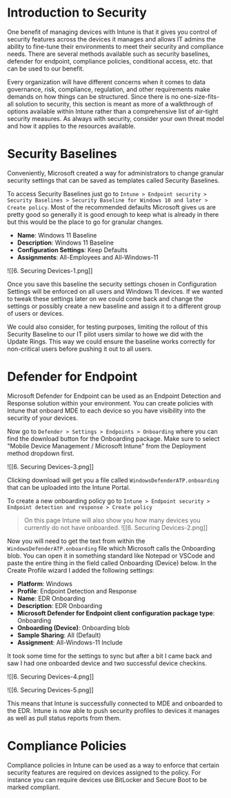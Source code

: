 # Introduction to Security

One benefit of managing devices with Intune is that it gives you control of security features across the devices it manages and allows IT admins the ability to fine-tune their environments to meet their security and compliance needs. There are several methods available such as security baselines, defender for endpoint, compliance policies, conditional access, etc. that can be used to our benefit.

Every organization will have different concerns when it comes to data governance, risk, compliance, regulation, and other requirements make demands on how things can be structured. Since there is no one-size-fits-all solution to security, this section is meant as more of a walkthrough of options available within Intune rather than a comprehensive list of air-tight security measures. As always with security, consider your own threat model and how it applies to the resources available. 

# Security Baselines

Conveniently, Microsoft created a way for administrators to change granular security settings that can be saved as templates called Security Baselines. 

To access Security Baselines just go to `Intune > Endpoint security > Security Baselines > Security Baseline for Windows 10 and later > Create policy`. Most of the recommended defaults Microsoft gives us are pretty good so generally it is good enough to keep what is already in there but this would be the place to go for granular changes. 

- **Name**: Windows 11 Baseline
- **Description**: Windows 11 Baseline
- **Configuration Settings**: Keep Defaults
- **Assignments**: All-Employees and All-Windows-11

![[6. Securing Devices-1.png]]

Once you save this baseline the security settings chosen in Configuration Settings will be enforced on all users and Windows 11 devices. If we wanted to tweak these settings later on we could come back and change the settings or possibly create a new baseline and assign it to a different group of users or devices. 

We could also consider, for testing purposes, limiting the rollout of this Security Baseline to our IT pilot users similar to howe we did with the Update Rings. This way we could ensure the baseline works correctly for non-critical users before pushing it out to all users.

# Defender for Endpoint

Microsoft Defender for Endpoint can be used as an Endpoint Detection and Response solution within your environment. You can create policies with Intune that onboard MDE to each device so you have visibility into the security of your devices. 

Now go to `Defender > Settings > Endpoints > Onboarding` where you can find the download button for the Onboarding package. Make sure to select "Mobile Device Management / Microsoft Intune" from the Deployment method dropdown first.

![[6. Securing Devices-3.png]]

Clicking download will get you a file called `WindowsDefenderATP.onboarding` that can be uploaded into the Intune Portal. 

To create a new onboarding policy go to `Intune > Endpoint security > Endpoint detection and response > Create policy`

>On this page Intune will also show you how many devices you currently do not have onboarded.
> ![[6. Securing Devices-2.png]]

Now you will need to get the text from within the `WindowsDefenderATP.onboarding` file which Microsoft calls the Onboarding blob. You can open it in something standard like Notepad or VSCode and paste the entire thing in the field called Onboarding (Device) below. In the Create Profile wizard I added the following settings:

- **Platform**: Windows
- **Profile**: Endpoint Detection and Response
- **Name**: EDR Onboarding
- **Description**: EDR Onboarding
- **Microsoft Defender for Endpoint client configuration package type**: Onboarding
- **Onboarding (Device)**: Onboarding blob
- **Sample Sharing**: All (Default)
- **Assignment**: All-Windows-11 Include

It took some time for the settings to sync but after a bit I came back and saw I had one onboarded device and two successful device checkins.

![[6. Securing Devices-4.png]]

![[6. Securing Devices-5.png]]

This means that Intune is successfully connected to MDE and onboarded to the EDR. Intune is now able to push security profiles to devices it manages as well as pull status reports from them. 

# Compliance Policies

Compliance policies in Intune can be used as a way to enforce that certain security features are required on devices assigned to the policy. For instance you can require devices use BitLocker and Secure Boot to be marked compliant.

